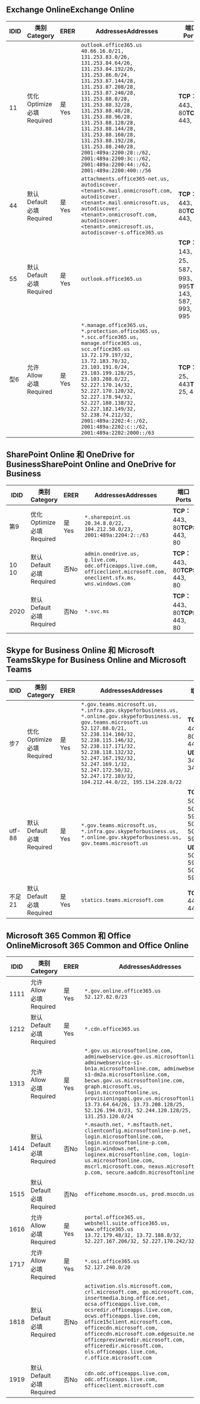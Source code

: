 <!--THIS FILE IS AUTOMATICALLY GENERATED. MANUAL CHANGES WILL BE OVERWRITTEN.-->
<!--Please contact the Office 365 Endpoints team with any questions.-->
<!--USGovGCCHigh endpoints version 2019072900-->
<!--File generated 2019-08-21 08:00:12.4601-->

## <a name="exchange-online"></a><span data-ttu-id="f5b1c-101">Exchange Online</span><span class="sxs-lookup"><span data-stu-id="f5b1c-101">Exchange Online</span></span>

<span data-ttu-id="f5b1c-102">ID</span><span class="sxs-lookup"><span data-stu-id="f5b1c-102">ID</span></span> | <span data-ttu-id="f5b1c-103">类别</span><span class="sxs-lookup"><span data-stu-id="f5b1c-103">Category</span></span> | <span data-ttu-id="f5b1c-104">ER</span><span class="sxs-lookup"><span data-stu-id="f5b1c-104">ER</span></span> | <span data-ttu-id="f5b1c-105">Addresses</span><span class="sxs-lookup"><span data-stu-id="f5b1c-105">Addresses</span></span> | <span data-ttu-id="f5b1c-106">端口</span><span class="sxs-lookup"><span data-stu-id="f5b1c-106">Ports</span></span>
-- | -------------------- | --- | ------------------------------------------------------------------------------------------------------------------------------------------------------------------------------------------------------------------------------------------------------------------------------------------------------------------------------------------------------------------------------------------------------------------------------------------------ | -------------------------------
<span data-ttu-id="f5b1c-107">1</span><span class="sxs-lookup"><span data-stu-id="f5b1c-107">1</span></span> | <span data-ttu-id="f5b1c-108">优化</span><span class="sxs-lookup"><span data-stu-id="f5b1c-108">Optimize</span></span><BR><span data-ttu-id="f5b1c-109">必填</span><span class="sxs-lookup"><span data-stu-id="f5b1c-109">Required</span></span> | <span data-ttu-id="f5b1c-110">是</span><span class="sxs-lookup"><span data-stu-id="f5b1c-110">Yes</span></span> | `outlook.office365.us`<BR>`40.66.16.0/21, 131.253.83.0/26, 131.253.84.64/26, 131.253.84.192/26, 131.253.86.0/24, 131.253.87.144/28, 131.253.87.208/28, 131.253.87.240/28, 131.253.88.0/28, 131.253.88.32/28, 131.253.88.48/28, 131.253.88.96/28, 131.253.88.128/28, 131.253.88.144/28, 131.253.88.160/28, 131.253.88.192/28, 131.253.88.240/28, 2001:489a:2200:28::/62, 2001:489a:2200:3c::/62, 2001:489a:2200:44::/62, 2001:489a:2200:400::/56` | <span data-ttu-id="f5b1c-111">**TCP：** 443、80</span><span class="sxs-lookup"><span data-stu-id="f5b1c-111">**TCP:** 443, 80</span></span>
<span data-ttu-id="f5b1c-112">4</span><span class="sxs-lookup"><span data-stu-id="f5b1c-112">4</span></span> | <span data-ttu-id="f5b1c-113">默认</span><span class="sxs-lookup"><span data-stu-id="f5b1c-113">Default</span></span><BR><span data-ttu-id="f5b1c-114">必填</span><span class="sxs-lookup"><span data-stu-id="f5b1c-114">Required</span></span> | <span data-ttu-id="f5b1c-115">是</span><span class="sxs-lookup"><span data-stu-id="f5b1c-115">Yes</span></span> | `attachments.office365-net.us, autodiscover.<tenant>.mail.onmicrosoft.com, autodiscover.<tenant>.mail.onmicrosoft.us, autodiscover.<tenant>.onmicrosoft.com, autodiscover.<tenant>.onmicrosoft.us, autodiscover-s.office365.us` | <span data-ttu-id="f5b1c-116">**TCP：** 443、80</span><span class="sxs-lookup"><span data-stu-id="f5b1c-116">**TCP:** 443, 80</span></span>
<span data-ttu-id="f5b1c-117">5</span><span class="sxs-lookup"><span data-stu-id="f5b1c-117">5</span></span> | <span data-ttu-id="f5b1c-118">默认</span><span class="sxs-lookup"><span data-stu-id="f5b1c-118">Default</span></span><BR><span data-ttu-id="f5b1c-119">必填</span><span class="sxs-lookup"><span data-stu-id="f5b1c-119">Required</span></span> | <span data-ttu-id="f5b1c-120">是</span><span class="sxs-lookup"><span data-stu-id="f5b1c-120">Yes</span></span> | `outlook.office365.us` | <span data-ttu-id="f5b1c-121">**TCP：** 143、25、587、993、995</span><span class="sxs-lookup"><span data-stu-id="f5b1c-121">**TCP:** 143, 25, 587, 993, 995</span></span>
<span data-ttu-id="f5b1c-122">型</span><span class="sxs-lookup"><span data-stu-id="f5b1c-122">6</span></span> | <span data-ttu-id="f5b1c-123">允许</span><span class="sxs-lookup"><span data-stu-id="f5b1c-123">Allow</span></span><BR><span data-ttu-id="f5b1c-124">必填</span><span class="sxs-lookup"><span data-stu-id="f5b1c-124">Required</span></span> | <span data-ttu-id="f5b1c-125">是</span><span class="sxs-lookup"><span data-stu-id="f5b1c-125">Yes</span></span> | `*.manage.office365.us, *.protection.office365.us, *.scc.office365.us, manage.office365.us, scc.office365.us`<BR>`13.72.179.197/32, 13.72.183.70/32, 23.103.191.0/24, 23.103.199.128/25, 23.103.208.0/22, 52.227.170.14/32, 52.227.170.120/32, 52.227.178.94/32, 52.227.180.138/32, 52.227.182.149/32, 52.238.74.212/32, 2001:489a:2202:4::/62, 2001:489a:2202:c::/62, 2001:489a:2202:2000::/63` | <span data-ttu-id="f5b1c-126">**TCP：** 25、443</span><span class="sxs-lookup"><span data-stu-id="f5b1c-126">**TCP:** 25, 443</span></span>

## <a name="sharepoint-online-and-onedrive-for-business"></a><span data-ttu-id="f5b1c-127">SharePoint Online 和 OneDrive for Business</span><span class="sxs-lookup"><span data-stu-id="f5b1c-127">SharePoint Online and OneDrive for Business</span></span>

<span data-ttu-id="f5b1c-128">ID</span><span class="sxs-lookup"><span data-stu-id="f5b1c-128">ID</span></span> | <span data-ttu-id="f5b1c-129">类别</span><span class="sxs-lookup"><span data-stu-id="f5b1c-129">Category</span></span> | <span data-ttu-id="f5b1c-130">ER</span><span class="sxs-lookup"><span data-stu-id="f5b1c-130">ER</span></span> | <span data-ttu-id="f5b1c-131">Addresses</span><span class="sxs-lookup"><span data-stu-id="f5b1c-131">Addresses</span></span> | <span data-ttu-id="f5b1c-132">端口</span><span class="sxs-lookup"><span data-stu-id="f5b1c-132">Ports</span></span>
-- | -------------------- | --- | ----------------------------------------------------------------------------------------------------------------------- | ----------------
<span data-ttu-id="f5b1c-133">第</span><span class="sxs-lookup"><span data-stu-id="f5b1c-133">9</span></span> | <span data-ttu-id="f5b1c-134">优化</span><span class="sxs-lookup"><span data-stu-id="f5b1c-134">Optimize</span></span><BR><span data-ttu-id="f5b1c-135">必填</span><span class="sxs-lookup"><span data-stu-id="f5b1c-135">Required</span></span> | <span data-ttu-id="f5b1c-136">是</span><span class="sxs-lookup"><span data-stu-id="f5b1c-136">Yes</span></span> | `*.sharepoint.us`<BR>`20.34.8.0/22, 104.212.50.0/23, 2001:489a:2204:2::/63` | <span data-ttu-id="f5b1c-137">**TCP：** 443、80</span><span class="sxs-lookup"><span data-stu-id="f5b1c-137">**TCP:** 443, 80</span></span>
<span data-ttu-id="f5b1c-138">10 </span><span class="sxs-lookup"><span data-stu-id="f5b1c-138">10</span></span> | <span data-ttu-id="f5b1c-139">默认</span><span class="sxs-lookup"><span data-stu-id="f5b1c-139">Default</span></span><BR><span data-ttu-id="f5b1c-140">必填</span><span class="sxs-lookup"><span data-stu-id="f5b1c-140">Required</span></span> | <span data-ttu-id="f5b1c-141">否</span><span class="sxs-lookup"><span data-stu-id="f5b1c-141">No</span></span> | `admin.onedrive.us, g.live.com, odc.officeapps.live.com, officeclient.microsoft.com, oneclient.sfx.ms, wns.windows.com` | <span data-ttu-id="f5b1c-142">**TCP：** 443、80</span><span class="sxs-lookup"><span data-stu-id="f5b1c-142">**TCP:** 443, 80</span></span>
<span data-ttu-id="f5b1c-143">20</span><span class="sxs-lookup"><span data-stu-id="f5b1c-143">20</span></span> | <span data-ttu-id="f5b1c-144">默认</span><span class="sxs-lookup"><span data-stu-id="f5b1c-144">Default</span></span><BR><span data-ttu-id="f5b1c-145">必填</span><span class="sxs-lookup"><span data-stu-id="f5b1c-145">Required</span></span> | <span data-ttu-id="f5b1c-146">否</span><span class="sxs-lookup"><span data-stu-id="f5b1c-146">No</span></span> | `*.svc.ms` | <span data-ttu-id="f5b1c-147">**TCP：** 443、80</span><span class="sxs-lookup"><span data-stu-id="f5b1c-147">**TCP:** 443, 80</span></span>

## <a name="skype-for-business-online-and-microsoft-teams"></a><span data-ttu-id="f5b1c-148">Skype for Business Online 和 Microsoft Teams</span><span class="sxs-lookup"><span data-stu-id="f5b1c-148">Skype for Business Online and Microsoft Teams</span></span>

<span data-ttu-id="f5b1c-149">ID</span><span class="sxs-lookup"><span data-stu-id="f5b1c-149">ID</span></span> | <span data-ttu-id="f5b1c-150">类别</span><span class="sxs-lookup"><span data-stu-id="f5b1c-150">Category</span></span> | <span data-ttu-id="f5b1c-151">ER</span><span class="sxs-lookup"><span data-stu-id="f5b1c-151">ER</span></span> | <span data-ttu-id="f5b1c-152">Addresses</span><span class="sxs-lookup"><span data-stu-id="f5b1c-152">Addresses</span></span> | <span data-ttu-id="f5b1c-153">端口</span><span class="sxs-lookup"><span data-stu-id="f5b1c-153">Ports</span></span>
-- | -------------------- | --- | --------------------------------------------------------------------------------------------------------------------------------------------------------------------------------------------------------------------------------------------------------------------------------------------------------------------------------- | --------------------------------------------------
<span data-ttu-id="f5b1c-154">步</span><span class="sxs-lookup"><span data-stu-id="f5b1c-154">7</span></span> | <span data-ttu-id="f5b1c-155">优化</span><span class="sxs-lookup"><span data-stu-id="f5b1c-155">Optimize</span></span><BR><span data-ttu-id="f5b1c-156">必填</span><span class="sxs-lookup"><span data-stu-id="f5b1c-156">Required</span></span> | <span data-ttu-id="f5b1c-157">是</span><span class="sxs-lookup"><span data-stu-id="f5b1c-157">Yes</span></span> | `*.gov.teams.microsoft.us, *.infra.gov.skypeforbusiness.us, *.online.gov.skypeforbusiness.us, gov.teams.microsoft.us`<BR>`52.127.88.0/21, 52.238.114.160/32, 52.238.115.146/32, 52.238.117.171/32, 52.238.118.132/32, 52.247.167.192/32, 52.247.169.1/32, 52.247.172.50/32, 52.247.172.103/32, 104.212.44.0/22, 195.134.228.0/22` | <span data-ttu-id="f5b1c-158">**TCP：** 443、80</span><span class="sxs-lookup"><span data-stu-id="f5b1c-158">**TCP:** 443, 80</span></span><BR><span data-ttu-id="f5b1c-159">**UDP：** 3478</span><span class="sxs-lookup"><span data-stu-id="f5b1c-159">**UDP:** 3478</span></span>
<span data-ttu-id="f5b1c-160">utf-8</span><span class="sxs-lookup"><span data-stu-id="f5b1c-160">8</span></span> | <span data-ttu-id="f5b1c-161">默认</span><span class="sxs-lookup"><span data-stu-id="f5b1c-161">Default</span></span><BR><span data-ttu-id="f5b1c-162">必填</span><span class="sxs-lookup"><span data-stu-id="f5b1c-162">Required</span></span> | <span data-ttu-id="f5b1c-163">是</span><span class="sxs-lookup"><span data-stu-id="f5b1c-163">Yes</span></span> | `*.gov.teams.microsoft.us, *.infra.gov.skypeforbusiness.us, *.online.gov.skypeforbusiness.us, gov.teams.microsoft.us` | <span data-ttu-id="f5b1c-164">**TCP：** 5061、50000-59999</span><span class="sxs-lookup"><span data-stu-id="f5b1c-164">**TCP:** 5061, 50000-59999</span></span><BR><span data-ttu-id="f5b1c-165">**UDP：** 50000-59999</span><span class="sxs-lookup"><span data-stu-id="f5b1c-165">**UDP:** 50000-59999</span></span>
<span data-ttu-id="f5b1c-166">不足</span><span class="sxs-lookup"><span data-stu-id="f5b1c-166">21</span></span> | <span data-ttu-id="f5b1c-167">默认</span><span class="sxs-lookup"><span data-stu-id="f5b1c-167">Default</span></span><BR><span data-ttu-id="f5b1c-168">必填</span><span class="sxs-lookup"><span data-stu-id="f5b1c-168">Required</span></span> | <span data-ttu-id="f5b1c-169">是</span><span class="sxs-lookup"><span data-stu-id="f5b1c-169">Yes</span></span> | `statics.teams.microsoft.com` | <span data-ttu-id="f5b1c-170">**TCP：** 443</span><span class="sxs-lookup"><span data-stu-id="f5b1c-170">**TCP:** 443</span></span>

## <a name="microsoft-365-common-and-office-online"></a><span data-ttu-id="f5b1c-171">Microsoft 365 Common 和 Office Online</span><span class="sxs-lookup"><span data-stu-id="f5b1c-171">Microsoft 365 Common and Office Online</span></span>

<span data-ttu-id="f5b1c-172">ID</span><span class="sxs-lookup"><span data-stu-id="f5b1c-172">ID</span></span> | <span data-ttu-id="f5b1c-173">类别</span><span class="sxs-lookup"><span data-stu-id="f5b1c-173">Category</span></span> | <span data-ttu-id="f5b1c-174">ER</span><span class="sxs-lookup"><span data-stu-id="f5b1c-174">ER</span></span> | <span data-ttu-id="f5b1c-175">Addresses</span><span class="sxs-lookup"><span data-stu-id="f5b1c-175">Addresses</span></span> | <span data-ttu-id="f5b1c-176">端口</span><span class="sxs-lookup"><span data-stu-id="f5b1c-176">Ports</span></span>
-- | ------------------- | --- | ---------------------------------------------------------------------------------------------------------------------------------------------------------------------------------------------------------------------------------------------------------------------------------------------------------------------------------------------------------------------------------------------- | ----------------
<span data-ttu-id="f5b1c-177">11</span><span class="sxs-lookup"><span data-stu-id="f5b1c-177">11</span></span> | <span data-ttu-id="f5b1c-178">允许</span><span class="sxs-lookup"><span data-stu-id="f5b1c-178">Allow</span></span><BR><span data-ttu-id="f5b1c-179">必填</span><span class="sxs-lookup"><span data-stu-id="f5b1c-179">Required</span></span> | <span data-ttu-id="f5b1c-180">是</span><span class="sxs-lookup"><span data-stu-id="f5b1c-180">Yes</span></span> | `*.gov.online.office365.us`<BR>`52.127.82.0/23` | <span data-ttu-id="f5b1c-181">**TCP：** 443</span><span class="sxs-lookup"><span data-stu-id="f5b1c-181">**TCP:** 443</span></span>
<span data-ttu-id="f5b1c-182">12</span><span class="sxs-lookup"><span data-stu-id="f5b1c-182">12</span></span> | <span data-ttu-id="f5b1c-183">默认</span><span class="sxs-lookup"><span data-stu-id="f5b1c-183">Default</span></span><BR><span data-ttu-id="f5b1c-184">必填</span><span class="sxs-lookup"><span data-stu-id="f5b1c-184">Required</span></span> | <span data-ttu-id="f5b1c-185">是</span><span class="sxs-lookup"><span data-stu-id="f5b1c-185">Yes</span></span> | `*.cdn.office365.us` | <span data-ttu-id="f5b1c-186">**TCP：** 443</span><span class="sxs-lookup"><span data-stu-id="f5b1c-186">**TCP:** 443</span></span>
<span data-ttu-id="f5b1c-187">13</span><span class="sxs-lookup"><span data-stu-id="f5b1c-187">13</span></span> | <span data-ttu-id="f5b1c-188">允许</span><span class="sxs-lookup"><span data-stu-id="f5b1c-188">Allow</span></span><BR><span data-ttu-id="f5b1c-189">必填</span><span class="sxs-lookup"><span data-stu-id="f5b1c-189">Required</span></span> | <span data-ttu-id="f5b1c-190">是</span><span class="sxs-lookup"><span data-stu-id="f5b1c-190">Yes</span></span> | `*.gov.us.microsoftonline.com, adminwebservice.gov.us.microsoftonline.com, adminwebservice-s1-bn1a.microsoftonline.com, adminwebservice-s1-dm2a.microsoftonline.com, becws.gov.us.microsoftonline.com, graph.microsoft.us, login.microsoftonline.us, provisioningapi.gov.us.microsoftonline.com`<BR>`13.73.64.64/26, 13.73.208.128/25, 52.126.194.0/23, 52.244.120.128/25, 131.253.120.0/24` | <span data-ttu-id="f5b1c-191">**TCP：** 443</span><span class="sxs-lookup"><span data-stu-id="f5b1c-191">**TCP:** 443</span></span>
<span data-ttu-id="f5b1c-192">14</span><span class="sxs-lookup"><span data-stu-id="f5b1c-192">14</span></span> | <span data-ttu-id="f5b1c-193">默认</span><span class="sxs-lookup"><span data-stu-id="f5b1c-193">Default</span></span><BR><span data-ttu-id="f5b1c-194">必填</span><span class="sxs-lookup"><span data-stu-id="f5b1c-194">Required</span></span> | <span data-ttu-id="f5b1c-195">否</span><span class="sxs-lookup"><span data-stu-id="f5b1c-195">No</span></span> | `*.msauth.net, *.msftauth.net, clientconfig.microsoftonline-p.net, login.microsoftonline.com, login.microsoftonline-p.com, login.windows.net, loginex.microsoftonline.com, login-us.microsoftonline.com, mscrl.microsoft.com, nexus.microsoftonline-p.com, secure.aadcdn.microsoftonline-p.com` | <span data-ttu-id="f5b1c-196">**TCP：** 443</span><span class="sxs-lookup"><span data-stu-id="f5b1c-196">**TCP:** 443</span></span>
<span data-ttu-id="f5b1c-197">15</span><span class="sxs-lookup"><span data-stu-id="f5b1c-197">15</span></span> | <span data-ttu-id="f5b1c-198">默认</span><span class="sxs-lookup"><span data-stu-id="f5b1c-198">Default</span></span><BR><span data-ttu-id="f5b1c-199">必填</span><span class="sxs-lookup"><span data-stu-id="f5b1c-199">Required</span></span> | <span data-ttu-id="f5b1c-200">否</span><span class="sxs-lookup"><span data-stu-id="f5b1c-200">No</span></span> | `officehome.msocdn.us, prod.msocdn.us` | <span data-ttu-id="f5b1c-201">**TCP：** 443、80</span><span class="sxs-lookup"><span data-stu-id="f5b1c-201">**TCP:** 443, 80</span></span>
<span data-ttu-id="f5b1c-202">16</span><span class="sxs-lookup"><span data-stu-id="f5b1c-202">16</span></span> | <span data-ttu-id="f5b1c-203">允许</span><span class="sxs-lookup"><span data-stu-id="f5b1c-203">Allow</span></span><BR><span data-ttu-id="f5b1c-204">必填</span><span class="sxs-lookup"><span data-stu-id="f5b1c-204">Required</span></span> | <span data-ttu-id="f5b1c-205">是</span><span class="sxs-lookup"><span data-stu-id="f5b1c-205">Yes</span></span> | `portal.office365.us, webshell.suite.office365.us, www.office365.us`<BR>`13.72.179.48/32, 13.72.188.8/32, 52.227.167.206/32, 52.227.170.242/32` | <span data-ttu-id="f5b1c-206">**TCP：** 443、80</span><span class="sxs-lookup"><span data-stu-id="f5b1c-206">**TCP:** 443, 80</span></span>
<span data-ttu-id="f5b1c-207">17</span><span class="sxs-lookup"><span data-stu-id="f5b1c-207">17</span></span> | <span data-ttu-id="f5b1c-208">允许</span><span class="sxs-lookup"><span data-stu-id="f5b1c-208">Allow</span></span><BR><span data-ttu-id="f5b1c-209">必填</span><span class="sxs-lookup"><span data-stu-id="f5b1c-209">Required</span></span> | <span data-ttu-id="f5b1c-210">是</span><span class="sxs-lookup"><span data-stu-id="f5b1c-210">Yes</span></span> | `*.osi.office365.us`<BR>`52.127.240.0/20` | <span data-ttu-id="f5b1c-211">**TCP：** 443</span><span class="sxs-lookup"><span data-stu-id="f5b1c-211">**TCP:** 443</span></span>
<span data-ttu-id="f5b1c-212">18</span><span class="sxs-lookup"><span data-stu-id="f5b1c-212">18</span></span> | <span data-ttu-id="f5b1c-213">默认</span><span class="sxs-lookup"><span data-stu-id="f5b1c-213">Default</span></span><BR><span data-ttu-id="f5b1c-214">必填</span><span class="sxs-lookup"><span data-stu-id="f5b1c-214">Required</span></span> | <span data-ttu-id="f5b1c-215">否</span><span class="sxs-lookup"><span data-stu-id="f5b1c-215">No</span></span> | `activation.sls.microsoft.com, crl.microsoft.com, go.microsoft.com, insertmedia.bing.office.net, ocsa.officeapps.live.com, ocsredir.officeapps.live.com, ocws.officeapps.live.com, office15client.microsoft.com, officecdn.microsoft.com, officecdn.microsoft.com.edgesuite.net, officepreviewredir.microsoft.com, officeredir.microsoft.com, ols.officeapps.live.com, r.office.microsoft.com` | <span data-ttu-id="f5b1c-216">**TCP：** 443、80</span><span class="sxs-lookup"><span data-stu-id="f5b1c-216">**TCP:** 443, 80</span></span>
<span data-ttu-id="f5b1c-217">19</span><span class="sxs-lookup"><span data-stu-id="f5b1c-217">19</span></span> | <span data-ttu-id="f5b1c-218">默认</span><span class="sxs-lookup"><span data-stu-id="f5b1c-218">Default</span></span><BR><span data-ttu-id="f5b1c-219">必填</span><span class="sxs-lookup"><span data-stu-id="f5b1c-219">Required</span></span> | <span data-ttu-id="f5b1c-220">否</span><span class="sxs-lookup"><span data-stu-id="f5b1c-220">No</span></span> | `cdn.odc.officeapps.live.com, odc.officeapps.live.com, officeclient.microsoft.com` | <span data-ttu-id="f5b1c-221">**TCP：** 443、80</span><span class="sxs-lookup"><span data-stu-id="f5b1c-221">**TCP:** 443, 80</span></span>
